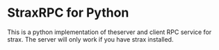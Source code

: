 # StraxRPC for Python
This is a python implementation of theserver and client RPC service for strax.
The server will only work if you have strax installed.